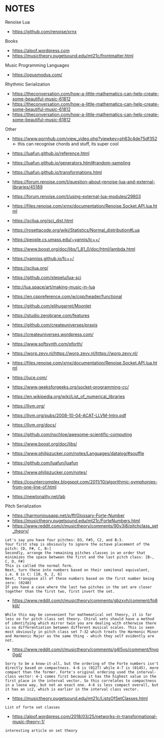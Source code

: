 # NOTES

Renoise Lua

- https://github.com/renoise/xrnx

Books

- https://alpof.wordpress.com
- https://musictheory.pugetsound.edu/mt21c/frontmatter.html

Music Programming Languages

- https://opusmodus.com/

Rhythmic Serialization

- https://theconversation.com/how-a-little-mathematics-can-help-create-some-beautiful-music-61812
- https://theconversation.com/how-a-little-mathematics-can-help-create-some-beautiful-music-61812
- https://theconversation.com/how-a-little-mathematics-can-help-create-some-beautiful-music-61812

Other

- https://www.pornhub.com/view_video.php?viewkey=ph63c4de75df352 <- this can recognise chords and stuff, its super cool

- https://luafun.github.io/reference.html
- https://luafun.github.io/generators.html#random-sampling
- https://luafun.github.io/transformations.html
- https://forum.renoise.com/t/question-about-renoise-lua-and-external-libraries/45189
- https://forum.renoise.com/t/using-external-lua-modules/29803
- https://files.renoise.com/xrnx/documentation/Renoise.Socket.API.lua.html
- https://scilua.org/sci_dist.html
- https://rosettacode.org/wiki/Statistics/Normal_distribution#Lua
- https://people.cs.umass.edu/~yannis/lc++/
- https://www.boost.org/doc/libs/1_81_0/doc/html/lambda.html
- https://yanniss.github.io/fc++/
- https://scilua.org/
- https://github.com/stepelu/lua-sci
- http://lua.space/art/making-music-in-lua
- https://en.cppreference.com/w/cpp/header/functional
- https://github.com/elihugarret/Moonlet
- https://studio.zerobrane.com/features
- https://github.com/createuniverses/praxis
- https://createuniverses.wordpress.com/
- https://www.softsynth.com/pforth/
- https://worp.zevv.nl/https://worp.zevv.nl/https://worp.zevv.nl/
- https://files.renoise.com/xrnx/documentation/Renoise.Socket.API.lua.html
- https://juce.com/
- https://www.geeksforgeeks.org/socket-programming-cc/
- https://en.wikipedia.org/wiki/List_of_numerical_libraries
- https://llvm.org/
- https://llvm.org/pubs/2008-10-04-ACAT-LLVM-Intro.pdf
- https://llvm.org/docs/
- https://github.com/nschloe/awesome-scientific-computing
- https://www.boost.org/doc/libs/
- https://www.philipzucker.com/notes/Languages/datalog/#souffle
- https://github.com/luafun/luafun
- https://www.philipzucker.com/notes/
- https://countercomplex.blogspot.com/2011/10/algorithmic-symphonies-from-one-line-of.html
- https://newtonality.net/lab

Pitch Serialization

- https://harmoniousapp.net/p/ff/Glossary-Forte-Number
- https://musictheory.pugetsound.edu/mt21c/ForteNumbers.html
- https://www.reddit.com/r/musictheory/comments/90v3i8/pitchclass_set_theory/

```
Let's say you have four pitches: D3, F#5, C2, and B♭3.
Your first step is obviously to ignore the octave placement of the pitch: [D, F#, C, B♭]
Secondly, arrange the remaining pitches classes in an order that minimizes the space between the first and the last pitch class: [B♭, C, D, F#]
This is called the normal form.
Next, turn these into numbers based on their semitonal equivalent, i.e. 0 is C: [10, 0, 2, 6]
Next, transpose all of these numbers based on the first number being zero: (0248)
IF you have a case where the last two pitches in the set are closer together than the first two, first invert the set.
```

- https://www.reddit.com/r/musictheory/comments/gbzxvh/comment/fp8kjjt/

```
While this may be convenient for mathematical set theory, it is far less so for pitch class set theory. Chiral sets should have a method of identifying which mirror twin you are dealing with otherwise there is no differentiation between different musical scales. This is seen most obviously in pitch class set 7-32 which treats the Harmonic Minor and Harmonic Major as the same thing - which they self evidently are not.
```

- https://www.reddit.com/r/musictheory/comments/g4l5vo/comment/fnyo0gd/

```
Sorry to be a know-it-all, but the ordering of the Forte numbers isn't directly based on compactness. 4-6 is (0127) while 4-7 is (0145), more compact than the former. Forte's original ordering used the interval-class vector: 4-1 comes first because it has the highest value in the first place in the interval vector. So this correlates to compactness in a loose way, but not an exact one. 4-6 is less compact overall, but it has an ic2, which is earlier in the interval class vector.
```

- https://musictheory.pugetsound.edu/mt21c/ListsOfSetClasses.html

```
List of forte set classes
```

- https://alpof.wordpress.com/2018/03/25/networks-in-transformational-music-theory-1/

```
interesting article on set theory
```